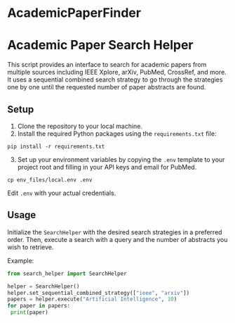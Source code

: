 # AcademicPaperFinder

# Academic Paper Search Helper

This script provides an interface to search for academic papers from multiple sources including IEEE Xplore, arXiv, PubMed, CrossRef, and more. It uses a sequential combined search strategy to go through the strategies one by one until the requested number of paper abstracts are found.

## Setup

1. Clone the repository to your local machine.
2. Install the required Python packages using the `requirements.txt` file:
```
pip install -r requirements.txt
```

3. Set up your environment variables by copying the `.env` template to your project root and filling in your API keys and email for PubMed.
```
cp env_files/local.env .env
```

Edit `.env` with your actual credentials.

## Usage

Initialize the `SearchHelper` with the desired search strategies in a preferred order. Then, execute a search with a query and the number of abstracts you wish to retrieve.

Example:
```python
from search_helper import SearchHelper

helper = SearchHelper()
helper.set_sequential_combined_strategy(["ieee", "arxiv"])
papers = helper.execute("Artificial Intelligence", 10)
for paper in papers:
 print(paper)
